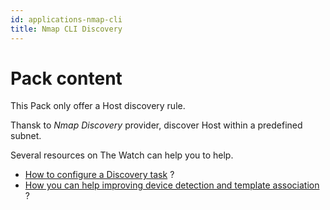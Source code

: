 ```yaml
---
id: applications-nmap-cli
title: Nmap CLI Discovery
---
```


# Pack content

This Pack only offer a Host discovery rule. 

Thansk to *Nmap Discovery* provider, discover Host within a predefined subnet. 

Several resources on The Watch can help you to help.

- [How to configure a Discovery task](https://thewatch.centreon.com/product-how-to-21/discovery-pack-speed-up-your-monitoring-and-make-it-more-reliable-using-the-new-nmap-discovery-tools-149) ?
- [How you can help improving device detection and template association](https://thewatch.centreon.com/product-how-to-21/network-discovery-nmap-snmp-how-does-it-work-and-how-can-you-help-162) ?